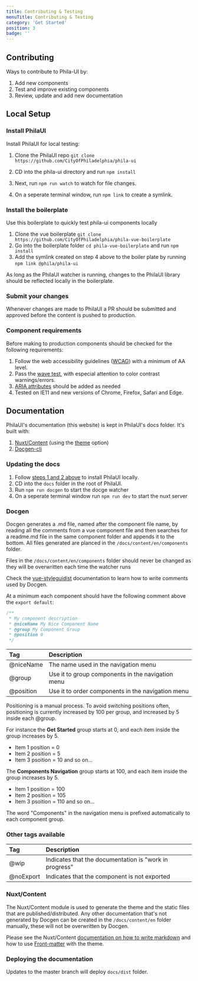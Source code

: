 ```yaml
---
title: Contributing & Testing
menuTitle: Contributing & Testing
category: 'Get Started'
position: 3
badge: ''
---
```


## Contributing
Ways to contribute to Phila-UI by:
1. Add new components
2. Test and improve existing components
3. Review, update and add new documentation

## Local Setup

### Install PhilaUI
Install PhilaUI for local testing:

1. Clone the PhilaUI repo ``git clone https://github.com/CityOfPhiladelphia/phila-ui``

2. CD into the phila-ui directory and run ``npm install``

3. Next, run ``npm run watch`` to watch for file changes.

4. On a seperate terminal window, run ``npm link`` to create a symlink.

### Install the boilerplate

Use this boilerplate to quickly test phila-ui components locally

1. Clone the vue boilerplate ``git clone https://github.com/CityOfPhiladelphia/phila-vue-boilerplate``
2. Go into the boilerplate folder ``cd phila-vue-boilerplate`` and run ``npm install``
3. Add the symlink created on step 4 above to the boiler plate by running ``npm link @phila/phila-ui``

As long as the PhilaUI watcher is running, changes to the PhilaUI library should be reflected locally in the boilerplate.

### Submit your changes
Whenever changes are made to PhilaUI a PR should be submitted and approved before the content is pushed to production.

### Component requirements
Before making to production components should be checked for the following requirements:

1. Follow the web accessibility guidelines ([WCAG](https://www.w3.org/WAI/WCAG2AA-Conformance)) with a minimum of AA level.
2. Pass the [wave test](https://wave.webaim.org/), with especial attention to color contrast warnings/errors.
3. [ARIA attributes](https://www.w3.org/TR/html-aria/) should be added as needed
4. Tested on IE11 and new versions of Chrome, Firefox, Safari and Edge.

## Documentation
PhilaUI's documentation (this website) is kept in PhilaUI's docs folder. It's built with:

1. [Nuxt/Content](https://content.nuxtjs.org) (using the [theme](https://content.nuxtjs.org/themes/docs) option)
2. [Docgen-cli](https://vue-styleguidist.github.io/docs/docgen-cli.html)

### Updating the docs

1. Follow [steps 1 and 2 above](#install-philaui) to install PhilaUI locally.
2. CD into the ``docs`` folder in the root of PhilaUI.
3. Run ``npm run docgen`` to start the docge watcher
4. On a seperate terminal window run ``npm run dev`` to start the nuxt server

### Docgen
Docgen generates a .md file, named after the component file name, by reading all the comments from a vue component file and then searches for a readme.md file in the same component folder and appends it to the bottom. All files generated are planced in the ``/docs/content/en/components`` folder.

<alert type="warning">Files in the ``/docs/content/en/components`` folder should never be changed as they will be overwritten each time the watcher runs</alert>

Check the [vue-styleguidist](https://vue-styleguidist.github.io/docs/Documenting.html#code-comments) documentation to learn how to write comments used by Docgen.

At a minimum each component should have the following comment above the ``export default``:

```js
/**
 * My component description
 * @niceName My Nice Component Name
 * @group My Component Group
 * @position 0
 */
```

| Tag | Description |
| :------------- | :---------- |
| @niceName | The name used in the navigation menu |
| @group | Use it to group components in the navigation menu |
| @position | Use it to order components in the navigation menu |

Positioning is a manual process. To avoid switching positions often, positioning is currently increased by 100 per group, and increased by 5 inside each @group.

For instance the **Get Started** group starts at 0, and each item inside the group increases by 5.
- Item 1 position = 0
- Item 2 position = 5
- Item 3 psoition = 10 and so on...

The **Components Navigation** group starts at 100, and each item inside the group increases by 5.
- Item 1 position = 100
- Item 2 position = 105
- Item 3 psoition = 110 and so on...

<alert>The word "Components" in the navigation menu is prefixed automatically to each component group.</alert>

### Other tags available
| Tag | Description |
| :------------- | :---------- |
| @wip | Indicates that the documentation is "work in progress" |
| @noExport | Indicates that the component is not exported |


### Nuxt/Content
The Nuxt/Content module is used to generate the theme and the static files that are published/distributed. Any other documentation that's not generated by Docgen can be created in the ``/docs/content/en`` folder manually, these will not be overwritten by Docgen.

Please see the Nuxt/Content [documentation on how to write markdown](https://content.nuxtjs.org/writing#markdown) and how to use [Front-matter](https://content.nuxtjs.org/themes/docs#front-matter) with the theme.

### Deploying the documentation
Updates to the master branch will deploy ``docs/dist`` folder.

